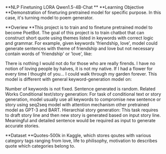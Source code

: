 **NLP Finetuning LORA Qwen1.5-4B-Chat
**
**Learning Objective
**Demonstration of fineturing pretrained model for specific purpose. In this case, it's turning model to poem generator.

**Overiew
**This project is to train and to finetune pretrained model to become PoetBot. The goal of this project is to train chatbot that can construct short quote using themes listed in keywords with correct logic and grammar. For example, given keywords 'friendship, love', model could generate sentences with theme of friendship and love but not necessary contain words of 'friendship' or 'love', like:

There is nothing I would not do for those who are really firends. I have no notion of loving people by halves, it is not my native.
If I had a flower for every time I thought of you... I could walk through my garden forever.
This model is different with general keyword-generation model on:

Number of keywords is not fixed.
Sentence generated is random.
Related Works
Conditional text/story generation: For task of conditional text or story generation, model usually use all keywords to compromise new sentence or story using seq2seq model with attention mechanism other pretrained model as GPT-3 and BART. Hierarchial story generation: This task requires to draft story line and then new story is generated based on input story line. Meaningful and detailed sentence would be required as input to generate accurate stories.

**Dataset
**Quotes-500k in Kaggle, which stores qoutes with various category tags ranging from love, life to philisophy, motivation to describes quote which categories belong to.
